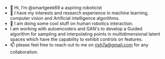 - 👋 Hi, I’m @smartgeek69 a aspiring roboticist
- 👀 I have my interests and research experience in machine learning, computer vision and Artificial intelligence algorithms. 
- 🌱 I am doing some cool stuff on human robotics interaction.
-  I am working with autoencoders and GAN's to develop a Guided algorithm for sampling and interpolating points in multidimensional latent spaces which have the capability to exhibit controls on features.
- 📫 please feel free to reach out to me on rish7a@gmail.com for any collaboration. 

<!---
smartgeek69/smartgeek69 is a ✨ special ✨ repository because its `README.md` (this file) appears on your GitHub profile.
You can click the Preview link to take a look at your changes.
--->
